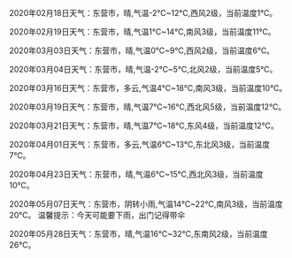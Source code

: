 2020年02月18日天气：东营市，晴,气温-2℃~12℃,西风2级，当前温度1℃。

2020年02月19日天气：东营市，晴,气温1℃~14℃,南风3级，当前温度11℃。

2020年03月03日天气：东营市，晴,气温0℃~9℃,西风2级，当前温度6℃。

2020年03月04日天气：东营市，晴,气温-2℃~5℃,北风2级，当前温度5℃。

2020年03月16日天气：东营市，多云,气温4℃~18℃,南风3级，当前温度10℃。

2020年03月19日天气：东营市，晴,气温7℃~16℃,西北风5级，当前温度12℃。

2020年03月21日天气：东营市，晴,气温7℃~18℃,东风4级，当前温度12℃。

2020年04月01日天气：东营市，多云,气温6℃~13℃,东北风3级，当前温度7℃。

2020年04月23日天气：东营市，晴,气温6℃~15℃,西北风3级，当前温度10℃。

2020年05月07日天气：东营市，阴转小雨,气温14℃~22℃,南风3级，当前温度20℃。 温馨提示：今天可能要下雨，出门记得带伞

2020年05月28日天气：东营市，晴,气温16℃~32℃,东南风2级，当前温度26℃。

